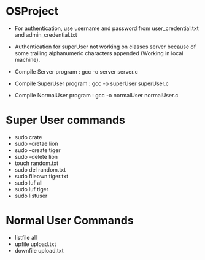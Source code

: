 # OSProject

- For authentication, use username and password from user_credential.txt and admin_credential.txt
- Authentication for superUser not working on classes server because of some trailing alphanumeric characters appended (Working in local machine).

- Compile Server program : gcc -o server server.c
- Compile SuperUser program : gcc -o superUser superUser.c
- Compile NormalUser program : gcc -o normalUser normalUser.c

# Super User commands
- sudo crate
- sudo -cretae lion
- sudo -create tiger
- sudo -delete lion
- touch random.txt
- sudo del random.txt
- sudo fileown tiger.txt
- sudo luf all
- sudo luf tiger
- sudo listuser

# Normal User Commands
- <user> listfile all
- <user> upfile upload.txt
- <user> downfile upload.txt


